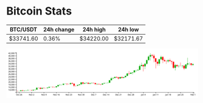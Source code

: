 # Bitcoin Stats

BTC/USDT|24h change|24h high|24h low|
|---|---|---|---|
|$33741.60|0.36%|$34220.00|$32171.67|

<img src="./chart.svg">
